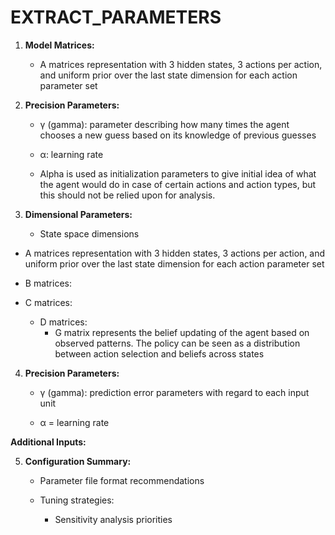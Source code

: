 # EXTRACT_PARAMETERS

1. **Model Matrices:**
   - A matrices representation with 3 hidden states, 3 actions per action, and uniform prior over the last state dimension for each action parameter set

2. **Precision Parameters:**
   - γ (gamma): parameter describing how many times the agent chooses a new guess based on its knowledge of previous guesses
   
   - α: learning rate

    - Alpha is used as initialization parameters to give initial idea of what the agent would do in case of certain actions and action types, but this should not be relied upon for analysis.

3. **Dimensional Parameters:**
   - State space dimensions

  - A matrices representation with 3 hidden states, 3 actions per action, and uniform prior over the last state dimension for each action parameter set

  - B matrices:
  - C matrices:
    - D matrices:
      - G matrix represents the belief updating of the agent based on observed patterns. The policy can be seen as a distribution between action selection and beliefs across states

4. **Precision Parameters:**
   - γ (gamma): prediction error parameters with regard to each input unit

    - α = learning rate

**Additional Inputs:**

5. **Configuration Summary:** 

   - Parameter file format recommendations

   - Tuning strategies:

      - Sensitivity analysis priorities